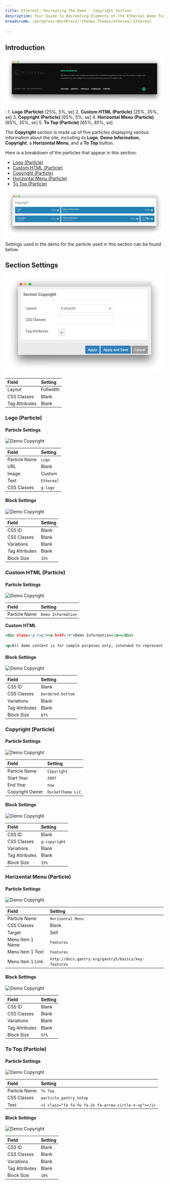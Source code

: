 ```yaml
---
title: Ethereal: Recreating the Demo - Copyright Section
description: Your Guide to Recreating Elements of the Ethereal Demo for WordPress
breadcrumb: /wordpress:WordPress/!themes:Themes/ethereal:Ethereal

---
```


## Introduction

![](assets/demo_copyright.jpeg)

:   1. **Logo (Particle)** [25%, 5%, se]
    2. **Custom HTML (Particle)** [25%, 35%, se]
    3. **Copyright (Particle)** [65%, 5%, se]
    4. **Horizontal Menu (Particle)** [65%, 35%, se]
    5. **To Top (Particle)** [65%, 85%, se]

The **Copyright** section is made up of five particles displaying various information about the site, including its **Logo**, **Demo Information**, **Copyright**, a **Horizontal Menu**, and a **To Top** button.

Here is a breakdown of the particles that appear in this section:

* [Logo (Particle)](#logo-(particle))
* [Custom HTML (Particle)](#custom-html-(particle))
* [Copyright (Particle)](#copyright-(particle))
* [Horizontal Menu (Particle)](#horizontal-menu-(particle))
* [To Top (Particle)](#to-top-(particle))

![](assets/home_copyright.jpeg)

Settings used in the demo for the particle used in this section can be found below.

## Section Settings

![](assets/demo_copyright_settings.jpeg)

| Field          | Setting   |
| :-----         | :-----    |
| Layout         | Fullwidth |
| CSS Classes    | Blank     |
| Tag Attributes | Blank     |

### Logo (Particle)

#### Particle Settings

![Demo Copyright](demo_copyright_1.jpeg)

| Field         | Setting    |
| :-----        | :-----     |
| Particle Name | `Logo`     |
| URL           | Blank      |
| Image         | Custom     |
| Text          | `Ethereal` |
| CSS Classes   | `g-logo`   |

#### Block Settings

![Demo Copyright](demo_copyright_2.jpeg)

| Field          | Setting |
| :-----         | :-----  |
| CSS ID         | Blank   |
| CSS Classes    | Blank   |
| Variations     | Blank   |
| Tag Attributes | Blank   |
| Block Size     | `33%`   |

### Custom HTML (Particle)

#### Particle Settings

![Demo Copyright](demo_copyright_3.jpeg)

| Field           | Setting            |
| :-----          | :-----             |
| Particle Name   | `Demo Information`        |

**Custom HTML**
~~~ .html
<div class="g-tag"><a href="#">Demo Information</a></div>

<p>All demo content is for sample purposes only, intended to represent a live site. All content images are licensed from their respective sources for exclusive use on this demo only.</p>
~~~

#### Block Settings

![Demo Copyright](demo_copyright_4.jpeg)

| Field          | Setting           |
| :-----         | :-----            |
| CSS ID         | Blank             |
| CSS Classes    | `bordered-bottom` |
| Variations     | Blank             |
| Tag Attributes | Blank             |
| Block Size     | `67%`             |

### Copyright (Particle)

#### Particle Settings

![Demo Copyright](demo_copyright_5.jpeg)

| Field           | Setting           |
| :-----          | :-----            |
| Particle Name   | `Copyright`       |
| Start Year      | `2007`            |
| End Year        | `now`             |
| Copyright Owner | `RocketTheme LLC` |

#### Block Settings

![Demo Copyright](demo_copyright_6.jpeg)

| Field          | Setting       |
| :-----         | :-----        |
| CSS ID         | Blank         |
| CSS Classes    | `g-copyright` |
| Variations     | Blank         |
| Tag Attributes | Blank         |
| Block Size     | `33%`         |

### Horizontal Menu (Particle)

#### Particle Settings

![Demo Copyright](demo_copyright_7.jpeg)

| Field            | Setting                                              |
| :-----           | :-----                                               |
| Particle Name    | `Horizontal Menu`                                    |
| CSS Classes      | Blank                                                |
| Target           | Self                                                 |
| Menu Item 1 Name | `Features`                                           |
| Menu Item 1 Text | `Features`                                           |
| Menu Item 1 Link | `http://docs.gantry.org/gantry5/basics/key-features` |

#### Block Settings

![Demo Copyright](demo_copyright_8.jpeg)

| Field          | Setting |
| :-----         | :-----  |
| CSS ID         | Blank   |
| CSS Classes    | Blank   |
| Variations     | Blank   |
| Tag Attributes | Blank   |
| Block Size     | `57%`   |

### To Top (Particle)

#### Particle Settings

![Demo Copyright](demo_copyright_9.jpeg)

| Field         | Setting                                               |
| :-----        | :-----                                                |
| Particle Name | `To Top`                                              |
| CSS Classes   | `particle_gantry_totop`                               |
| Text          | `<i class="fa fa-fw fa-2x fa-arrow-circle-o-up"></i>` |

#### Block Settings

![Demo Copyright](demo_copyright_10.jpeg)

| Field          | Setting |
| :-----         | :-----  |
| CSS ID         | Blank   |
| CSS Classes    | Blank   |
| Variations     | Blank   |
| Tag Attributes | Blank   |
| Block Size     | `10%`   |
